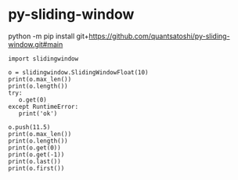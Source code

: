 # py-sliding-window

 python -m pip install git+https://github.com/quantsatoshi/py-sliding-window.git#main
 
 ```
 import slidingwindow

 o = slidingwindow.SlidingWindowFloat(10)
print(o.max_len())
print(o.length())
try:
    o.get(0)
except RuntimeError:
    print('ok')

o.push(11.5)
print(o.max_len())
print(o.length())
print(o.get(0))
print(o.get(-1))
print(o.last())
print(o.first())
```
